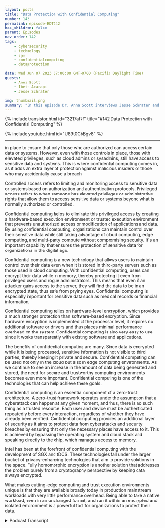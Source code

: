 ```yaml
---
layout: posts
title: "Data Protection with Confidential Computing"
number: 142
permalink: episode-EDT142
has_children: false
parent: Episodes
nav_order: 142
tags:
    - cybersecurity
    - technology
    - sgx
    - confidentialcomputing
    - dataprotection

date: Wed Jun 07 2023 17:00:00 GMT-0700 (Pacific Daylight Time)
guests:
    - Anna Scott
    - Ibett Acarapi
    - Jesse Schrater

img: thumbnail.png
summary: "In this episode Dr. Anna Scott interviews Jesse Schrater and Ibett Acarapi about how to protect data using confidential computing."
---
```


{% include transistor.html id="3217af7f" title="#142 Data Protection with Confidential Computing" %}

{% include youtube.html id="U89t0CbBgv8" %}

---

in place to ensure that only those who are authorized can access certain data or systems. However, even with those controls in place, those with elevated privileges, such as cloud admins or sysadmins, still have access to sensitive data and systems. This is where confidential computing comes in, as it adds an extra layer of protection against malicious insiders or those who may accidentally cause a breach.

Controlled access refers to limiting and monitoring access to sensitive data or systems based on authorization and authentication protocols. Privileged access refers to when someone has elevated privileges or administrative rights that allow them to access sensitive data or systems beyond what is normally authorized or controlled.

Confidential computing helps to eliminate this privileged access by creating a hardware-based execution environment or trusted execution environment that prevents unauthorized access or modification of applications and data. By using confidential computing, organizations can maintain control over their sensitive data while still taking advantage of cloud computing, edge computing, and multi-party compute without compromising security. It's an important capability that ensures the protection of sensitive data for organizations in the digital age.

Confidential computing is a new technology that allows users to maintain control over their data even when it is stored in third-party servers such as those used in cloud computing. With confidential computing, users can encrypt their data while in memory, thereby protecting it even from privileged users and rogue administrators. This means that even if an attacker gains access to the server, they will find the data to be in an encrypted state, thus safe from prying eyes. Confidential computing is especially important for sensitive data such as medical records or financial information.

Confidential computing relies on hardware-level encryption, which provides a much stronger protection than software-based encryption. Since hardware encryption is implemented at the processor level, it requires no additional software or drivers and thus places minimal performance overhead on the system. Confidential computing is also very easy to use since it works transparently with existing software and applications.

The benefits of confidential computing are many. Since data is encrypted while it is being processed, sensitive information is not visible to third parties, thereby keeping it private and secure. Confidential computing can be used not only in the cloud but also in edge computing environments. As we continue to see an increase in the amount of data being generated and stored, the need for secure and trustworthy computing environments becomes even more important. Confidential computing is one of the technologies that can help achieve these goals.

Confidential computing is an essential component of a zero-trust architecture. A zero-trust framework operates under the assumption that a cyberattack can happen at any given moment, and thus, there is no such thing as a trusted resource. Each user and device must be authenticated repeatedly before every interaction, regardless of whether they have already been verified. Confidential computing provides an additional layer of security as it aims to protect data from cyberattacks and security breaches by ensuring that only the necessary places have access to it. This is achieved by bypassing the operating system and cloud stack and speaking directly to the chip, which manages access to memory.

Intel has been at the forefront of confidential computing with the development of SGX and tDCS. These technologies fall under the larger bucket of privacy-enhancing technologies that aim to provide solutions in the space. Fully homomorphic encryption is another solution that addresses the problem purely from a cryptography perspective by keeping data always encrypted.

What makes cutting-edge computing and trust execution environments unique is that they are available broadly today in production mainstream workloads with very little performance overhead. Being able to take a native workload, even in an unchanged format, and run it within an encrypted and isolated environment is a powerful tool for organizations to protect their data.



<details>
<summary> Podcast Transcript </summary>

<p>﻿1</p>
<p>Hello, this is Darren</p>
<p>Pulsipher, chief solution,architect of public sector at Intel.</p>
<p>And welcome to Embracing</p>
<p>Digital Transformation,where we investigate effective change,leveragingpeople process and technology.</p>
<p>On today's episode,increasing data protectionwith confidential computing,with special guest host Dr.</p>
<p>Anna Scott, and guests</p>
<p>Jesse Schrader and Ibett Acarapi.</p>
<p>Hello and welcome.</p>
<p>Thank youso much for joining today on our podcast,</p>
<p>Embracing Digital Transformation.</p>
<p>Today, we are going to go overa really important topic,and this is confidential computing.</p>
<p>I am very fortunatein having to really qualified guestswho really knowthis space backwards and forwards,and they're going to help us understandsome of the high levelparts of confidential computethat really hopefully help us really knowhow does this fit in the world,how can we take advantage of itand why is it a really importantcapability?</p>
<p>So I would like to do some quickintroductions.</p>
<p>And so, Jesse,if we could start with you and thenplease just do a quick introductionand then we'll kick itoff with the first question.</p>
<p>Sure.</p>
<p>I'm Jesse Schrader.</p>
<p>I'm responsiblefor our go to market of our securitytechnologies here at Intel,specifically focused in the data center.</p>
<p>Confidential computing is one of my babiesthat I've been shepherdingsince the very beginning.</p>
<p>My background is I.T.</p>
<p>I've been doing it for over 30 years.</p>
<p>I actually started my careerin the highly classified Air Forceintelligence systems.</p>
<p>And so that has rolled through in hereinto Inteland excited about the technologieswe have to talk about today.</p>
<p>Beautiful in bit.</p>
<p>Yes. Hello.</p>
<p>I knew that.</p>
<p>And I then now I'm that cloud securitylead for Americafor covering all the America sector.</p>
<p>And we talk about security and we go deepdive into confidential computing.</p>
<p>And my previous experience in securityhas been both at Intelworking in the client sectoras well as that Cloud Solutions architect.</p>
<p>And now, as you know, expanding that rolemore focus in securityin some of Iwhich is a very exciting sector as well.</p>
<p>Perfect.</p>
<p>Good. Well, welcome to you both.</p>
<p>We're really excited to have you.</p>
<p>So just incase the folks that are listeningdon't have a really good understandingof whatwhat we mean by confidential computing,that I was hoping you could just give uskind of a high level overviewso folks know what we mean by that.</p>
<p>Yeah, this is my favorite questionbecause confidential computinghas been around for a whileand it has expanded and it has developedinto different capabilitiesand different architectures. Sobeginning from thebeginning, we look at datathat is being protected, addressedthen in transit and top adventurecomputing really is protecting datain use, bringing the whole secure cyclewhen you're using the data.</p>
<p>So and then I like the definitionbecause then it'show is it being definedis how it's being architectedin the solutions, the technologiesthat's offering in the different sectors.</p>
<p>Right?</p>
<p>So according to the confidential competinginformation,the definition is it protects data in useby performing computationin a harder based,attested, trusted execution environment.</p>
<p>And I think many we know it's like,okay, we'reperforming computation in a hardware basedattached to today's environment.</p>
<p>But as I'm trying to wrap my head around,what does it really do?</p>
<p>What the trusted executionenvironments are,the isolated environmentswhich prevent unauthorized accessor modification of application and datawhile they use.</p>
<p>So what this definition and I'm really</p>
<p>I am really excited about thisbecause I had the privilegeto actually work with our awesome teamat Intel,who collaborated with Microsoft Azure.</p>
<p>When we're bringing SGX</p>
<p>Confidential computing to their customers.</p>
<p>And this was even before a confidentialcomputing consortium was formed.</p>
<p>So after confidential computingconsortia came in, I was excited about itbecause,you know, now we have tech leaders,big technology and collaborationthat are coming togetheras hardware vendors, cloud providersand software developersto accelerate the adoptionof that trusted execution environmentand how it can actually helpin the technologiesand capabilities in the security sector.</p>
<p>So if we think about itin a more familiar sector,the most familiar waythat people think about it inthe security practiceis maybe thinking about a perimeter.</p>
<p>So where we trust what's in that perimeterand not what's outside and confidentialcomputing brings the parameter downto the virtual machine level.</p>
<p>So depending on what architectureyou're looking for, dependingwhat that definition is, for example,bringing that down that perimeteris what we recently announced,which is Intel today,which is now in preview in Azure.</p>
<p>So that's now down to the parameter levelin the virtual machine.</p>
<p>But then we can also do single applicationwhere only the applicationis being trusted to access the datato that granular level.</p>
<p>And that's Intel SGX.</p>
<p>So that'skind of the high level,the architecture and the different levelsand what you can actually bringto that parameter levelof it.</p>
<p>And just anything to add to that?</p>
<p>Well, I would just say,you know, that the big value here is,you know,if you air gap your systems,you'll you'll definitely reduce your risk,but you're also goingto limit your efficiencyand your insightsthat you can get out of the data.</p>
<p>And confidential computingis definitely another layer of security,another layer of protectionthat can reduce risk.</p>
<p>But it's really more about datatransformation.</p>
<p>It's about being ableto get access and leverage,the kind of the full capabilitiesof your data assets,even when they are sensitive dataand even when the processingmay be happening in on infrastructurethat you don't have direct control overor that is in an otherwisemore potentially compromisedarena.</p>
<p>So, you know, it's covenantcomputing is about getting the valuesout of cloud computing,edge computing, multi-party compute,even though you've got datathat may be regulated or otherwise is,you know, proprietary</p>
<p>IP and have levels of sensitivity.</p>
<p>One other big advantage of leveragingconfidential computing is the protectionagainst malicious insiders.</p>
<p>And sometimes they're malicious insidersand sometimes they'reinnocently making mistakes.</p>
<p>But butcloud admins, sysadminswho have elevated privileges,could potentiallybe a source of additional riskwhere they can bypass thattraditional authenticationand authorization controls.</p>
<p>And so confidential computing,basically weeds,all of that type of privileged access outand so that you cannot leveragethat to get access to the dataand that that's apowerful implication,especially with many of the breacheswe've seen latelythat have been in the newswith the US government, militaryand things like that,being able to minimizewho could get access to that dataand kind of weed out a whole sysadminarenain the whole cloud stack and malwarearena is a really powerful concept.</p>
<p>So is there a differencebetween controlled access and privilege?</p>
<p>Access? Yeah, absolutely.</p>
<p>So I mean, we know that the whole securityarena is set up aroundcontrolling accessand we have lots of systems and policiesand procedures and tools in placethat are all aroundidentifyingwho should have access to the dataand when and from where and that's athat's a continuing art thatthat's always expanding within it overall.</p>
<p>But there's sort of this dirty secretor this difficultarea on the side,which is privileged access.</p>
<p>And if you can get admin or routepermissions to a system,you may be able to get your hands on keysor on the datathat's sitting in memoryin an exposed state,and that can basically bypass all of therest of the permissions systems.</p>
<p>So it's a veryit's an areathat's kind of ripe for attack these days.</p>
<p>We've we've been long encrypting datawhen it's in storage,long encrypting datawhen we send it over the network.</p>
<p>But while we're processing itactively in memory, it's in the clear.</p>
<p>It's typically in an unencrypted state.</p>
<p>And so those with privileged accesswho could get their hands on iteither, you know,like I said, through malwareor some other direct access,can potentially see that data.</p>
<p>And it's unencrypted formwithout the protections that wouldnormally be afforded by authenticationand authorization from.</p>
<p>That's huge. Thenwhy is that so importantand cloud to be able to use somethinglike confidential compute?</p>
<p>Because it sounds like it's we'redefinitely not restricted to to being ableto use that type of data protectionthat Jessie what you were just saying.</p>
<p>But I know within Intel and I it'syour confidential computeis pretty much synonymous with cloudso that can you maybego into a little bit of detailabout why that so and whythat's so important in that environment?</p>
<p>Yeah, I think it comes due to the trustissues, right, where it's like, Oh,you're giving your data to the cloud.</p>
<p>And most people are like,</p>
<p>Oh, I'm going to to the cloud.</p>
<p>I'm not going to be losingcontrol of that data.</p>
<p>But really using confidential computingand with the different, you know, virtualmachine and application level,you can still migrate to the cloudand you can still have that trust boundaryand you can still be able to confidentlybe able to have control of your dataeven when you're migrating to the cloud.</p>
<p>So I think it's kind of havingbringing that back how much you might yethow how much you might be leavingbecause data is very sensitive,but with confidential computing,you have that control of your data.</p>
<p>You are able tostill be the owner of that dataand also isolated from other placeswhere you can.</p>
<p>You have to interact in the cloudand not have to expose your datato any sensitive datato any parts of the stack we have.</p>
<p>I'll just addthere are plenty of usages ofconfidential computingthat involve on prem and things like that.</p>
<p>It's not just a cloud arena,but cloud really drives homeone of the big values,which is fundamentallywhen I'm using the cloud,</p>
<p>I have a workload, I have datathat's mine, and yet it's going to resideon somebody else's system, right?</p>
<p>That system is providedby a cloud service provider.</p>
<p>They are the ultimate controllersof that system.</p>
<p>It's their data center.</p>
<p>They've got admins, they've got a hoststack that supports my instances.</p>
<p>And so by definition</p>
<p>I've got a set of thingsand I'm having to rely on somebody elsewho I don't knowto to provide those extra protectionsand controls.</p>
<p>One of the things I've heard outragecomputing referred to as is makethe public cloudyour private cloud, right or private cloudinside the public cloud,because essentiallywhat it's doing is it'sputting the control at the data level.</p>
<p>And I'm saying I am controlling my dataand I don't really care where it existsbecause wherever it exists,they don't have access to that data.</p>
<p>Even if they had malicious intent,they still don't have access to that data.</p>
<p>I'm keeping control of the dataeven as it sits somewhere else.</p>
<p>That's great.</p>
<p>Could you give a real world exampleof how using confidential computingand that that would help drive thathome? Sure.</p>
<p>I mean, there's, you know,lots of examples out there.</p>
<p>A couple of kind of quick onesthat come to mindthat the it's beena really interesting story in the Germanhealth care system because they've beenmaybe one of the last in the worldstill keeping most of their country'spatient health care records on paper.</p>
<p>And security has beenone of the big issues therebecause going to a digital formatcould potentially also open upprivacyconcerns and general management concerns.</p>
<p>And so they have nowfinally embarked on a projectand actually far down the lineon this projectdo finally digitizeall of the country's patienthealth care records,which have a lot of private data in them.</p>
<p>Obviously, and are undera lot of regulation and controls on that.</p>
<p>And they're using confidential computingin the cloud to providea technological control over that data.</p>
<p>So that just as I described,even as that data sits in the cloudand the cloud admins and the cloud stackand any potential vulnerabilitiesthat come into play withinthe cloud are still not going to be ableto get access to that data.</p>
<p>So it's providingadditional risk protection.</p>
<p>So on, on something that is, you know,is very sensitive and very importantto keep to keep private.</p>
<p>That's that's a great example of sortof the cloud side of it.</p>
<p>We've also seen, though, in the arena ofjust protecting secrets and especially inedge compute arenas, a very largeglobal social media companythat I won't name.</p>
<p>But, you know, theyyou know, they have basicallycontent delivery networkall over the world.</p>
<p>And that means they have to run systemsthat sit at the edge for them.</p>
<p>And, you know, little data centers,telecoms, etc., all over the world.</p>
<p>And soand yet they have keying and encryptionand management protocols and,you know, private airand a lot of thingsthat run to manage that control planeand that sensitive IP for their company.</p>
<p>And so beingand so they're using Intel SGXto protect that management planeeven as it runs in the edgein, you know, hundreds and hundredsof data centers all over the worldthat are not actually owned by them,but they're well into them.</p>
<p>And really tosee, because this is, you know, until SGXis the only technology in the industrythat can provide is really smart asand you know, there are the onesin different architectures,but this is really where it shinesand where it's like a solutionnow that exists and is already.</p>
<p>So can you can you explain?</p>
<p>Because one of the things</p>
<p>I don't understand well is, oh,</p>
<p>I know SGX is really goodabout creating trusted enclavesand that that ishas a very small perimeterand a very small trust boundarythere for a very small attack surface.</p>
<p>Right.</p>
<p>But is there additional securitythat comes from thatbeing a hardware security featureas opposed to being a software,a software way of creating that enclave?</p>
<p>You know, is thereis there really a differentiation thereor are those roughly equivalent?</p>
<p>So I'm I'll I'll take that one.</p>
<p>You know, another saying I often useis securityis only as strong as the layer below it.</p>
<p>So you can have the best applicationsecurity in the world.</p>
<p>But if you have a vulnerabilityin your operating systemor in your hypervisor,that can potentially expose the data.</p>
<p>Right?</p>
<p>Well,continue down the layers of the stackthat we don't think about as much right.</p>
<p>Under under that operating system, there'sfirmware running and under that firmwarethere's hardware.</p>
<p>Each layer could potentially exposedthe layers above itbecause they have to trust those nodes,lower layers.</p>
<p>They don't have control over them.</p>
<p>If you keep going down the stack,you get down to the lowest layer possible.</p>
<p>The immutable layer.</p>
<p>That doesn't changeand that's the silicon.</p>
<p>There's nothing below it, right?</p>
<p>And so that is the perfect place to home.</p>
<p>These core security technologies.</p>
<p>And one of the things that's happeninghere is</p>
<p>Intel, SGX, Intel, tDCS.</p>
<p>What they allow is for the applicationto basically bypass the entire system,stack, bypass the OS, bypassthe hypervisor and speak directlyto the chip to instructions in the chipthat manages access to memory.</p>
<p>And so if there's a vulnerability in the</p>
<p>OS or a vulnerability in the cloud stack,it doesn't matter because the OSand the cloud stack are not involvedin the transaction.</p>
<p>It's happeningdirectly between the application and that.</p>
<p>That's amazing. Okay.</p>
<p>So if you were to home it anywhere else,like say you were at a home,this solution in your hypervisoror you were at a home in in the OSa vulnerability belowthat could still expose this dataand that's whywe put it all the way down in the chip.</p>
<p>And you're seeing that from Intelis really the first to bring thiscapabilityto market on a mass scale with Intel SGX.</p>
<p>But you're also seeing othersilicon vendorsand everybodybasically taking that same approach.</p>
<p>It really is the core to the definitionof what is confidential computing.</p>
<p>Now, that's amazing.</p>
<p>Thank you. Thatthat is a really good clarification.</p>
<p>And I want to take this like, well, zerotrust is all over the place today,like with the government mandatesand with this standardsin the public sector,we have even more force aroundmandates to actually say zero trustis something that's got to be applied.</p>
<p>I know that that in itselfis just a massive subject.</p>
<p>And that's that'swhat we're going to cover today.</p>
<p>But I do think it would be really helpfulif that could you just kind of goover and say,how does confidential compute fitinto a zero trust type of architecture?</p>
<p>And is this a valuable capabilityin that space?</p>
<p>Yeah.</p>
<p>So we have the zero trust architectureand the zero trust strategy, right?</p>
<p>So before zerotrust approach to security was, well,a more traditional like we look intothe primary defense strategyand the perimeter defense organizationprotect the boundaries of its privatenetwork with firewalls and multilayerand software security solutionsin order to regulate and filter trafficthat's coming inand out of that public network. Right.</p>
<p>So in that traditional way,once a user or device has been verifiedand admitted to the private network, it istypically treated as a trusted resource.</p>
<p>Your aim, you know,you went through all that verifications,all the different stacks.</p>
<p>You're good to go.</p>
<p>However, now with, you know,with zero</p>
<p>Trust security framework is designedaround the assumption that a cyber attackcan happen at any moment,even inside,even once you're coming insideand there is no such thingas a trusted resource,there's not a you know, how youget a minute once and you're good to go.</p>
<p>It's actually currently continuouslylooking into what is being validated.</p>
<p>So it's protecting the frameworkand design to apply security.</p>
<p>The technologies on the hardware,the software, the dataand the uses across the organization'sinfrastructure.</p>
<p>And each user device must be authenticatedrepeatedly before every interaction.</p>
<p>So in every different phase and saying,well, there's no need for me to trust youor assume that there should be trustor actually that you should be given.</p>
<p>So I me have my own processin my own layer, in my own spaceto actually verify this.</p>
<p>And so that's, you know, the strategyis overall zero trust strategy.</p>
<p>How do you implement thatin the capabilities and technologythat you're using?</p>
<p>Well, you want to apply that by designand by architecture.</p>
<p>Those technologies are alreadyallowing youto do that or alreadydoing that for your architecture.</p>
<p>When you're designing in your environment.</p>
<p>And confidential computing does that.</p>
<p>It's already designedwith a smaller trust, right?</p>
<p>So you don't have to be likejust you explain, you have to be trustin the OS the cloud providerbecause it'sbringing the whole way of identifyingand actually making sure that onlycertain places that need to have access tothis sector would have it.</p>
<p>So those are the two different waysthat the strategy and the architectureactually come togetherfor confidential computing.</p>
<p>Perfect.</p>
<p>Yeah, And that's super helpful, right?</p>
<p>Because you know, the world has changedso much of how we haveto navigate this worldto be able to really protect our dataas some advanced tools like the onesyou guys are talking about.</p>
<p>And and I did want to kind of follow upon that a bit, too,and say, this one's for you, Jesse.</p>
<p>You went into some detail around SGX,right?</p>
<p>There are other technologiesthat play in this space.</p>
<p>Can you give us just a brief overviewof what this looks like?</p>
<p>And then you a fullera fuller landscape, right?</p>
<p>Yeah.</p>
<p>Coming into computingand some of the technologiessuch as SGX and tDCS,they kind of fall into this larger bucket,which the industry calls privacyenhancing technologies.</p>
<p>And and, you know, really the wholeindustry is recognizing this need.</p>
<p>And so everybody is attacking itand going after itto try to provide solutions in the space.</p>
<p>And confidentialcomputing is a big part of that.</p>
<p>There are other solutions.</p>
<p>Intel has beennot just doing confidential computing,but also contributingtowards the standards and the definitionsin a lot of the other spaces, includingthings like fully homomorphic encryption,which basically kind of addressesthe problem purely from a very advancedcryptography perspective in keeping dataalways encrypted.</p>
<p>And we're really excitedabout the revolutions in that spacethat that are going to be coming in thein the years aheadand are actively contributing in that.</p>
<p>I think what makes cutting edge computingand trust execution environmentsuniquein this overall arena, though, is thatthey're availablebroadly today in productionmore mainstream workloads on those.</p>
<p>Right?</p>
<p>It's a now thing and they comewith very little performance overhead.</p>
<p>Performance overheadis measured in the lowsingle digit type overheads thatare much easier to work into.</p>
<p>You know, current business processesthat something that may haveorders of magnitude of, of cryptographythat has to executeand is going to need to be acceleratedin the years ahead.</p>
<p>So being able to take a native workloadeven in an unchanged format and run itwithin this encryptedand isolated environment,you know, on instancesthat you can get from Microsoft Azureor from Googleor whoever today is really powerful.</p>
<p>Well, yeah, a lot to look for.</p>
<p>It sounds like there's another podcastwe need to do a little morehomomorphic encryption.</p>
<p>I mean, I will</p>
<p>I will follow up with you on that.</p>
<p>Thank you for listening to Embracing</p>
<p>Digital Transformation today.</p>
<p>If you enjoyed our podcast,give it five stars on your favoritepodcast, Insider YouTube channel,you can find out more informationabout embracing digital transformationand embracingdigital.org.</p>
<p>Until nexttime, go out and do something wonderful.</p>

</details>
